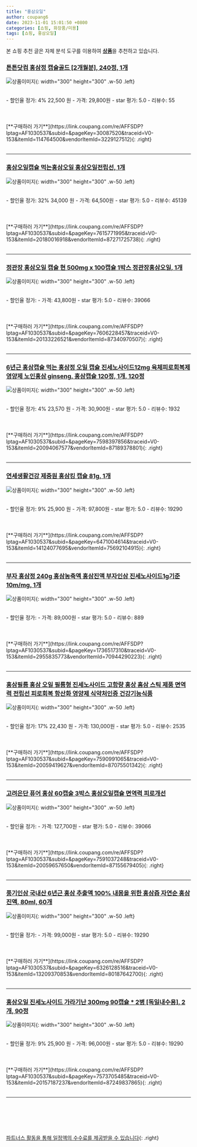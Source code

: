 ```yaml
---
title: "홍삼오일"
author: coupang6
date: 2023-11-01 15:01:50 +0800
categories: [쇼핑, 화장품/미용]
tags: [쇼핑, 홍삼오일]
---
```


본 쇼핑 추천 글은 자체 분석 도구를 이용하여 [**상품**](https://link.coupang.com/a/bao1ui)을 추천하고 있습니다.

### [튼튼닷컴 홍삼정 캡슐골드 [2개월분], 240정, 1개](https://link.coupang.com/re/AFFSDP?lptag=AF1030537&subid=&pageKey=30087520&traceid=V0-153&itemId=114764500&vendorItemId=3229127512)

![상품이미지](https://thumbnail7.coupangcdn.com/thumbnails/remote/230x230ex/image/vendor_inventory/de65/43a83293e01259baf1622310d9e9fde98b82470d90d9b4e3e04b27375c2d.jpg){: width="300" height="300" .w-50 .left}


<br>
- 할인율 정가: 4%  22,500   원
- 가격: 29,800원
- star 평가: 5.0
- 리뷰수: 55
<br>
<br>
<br>
<br>
[**구매하러 가기**](https://link.coupang.com/re/AFFSDP?lptag=AF1030537&subid=&pageKey=30087520&traceid=V0-153&itemId=114764500&vendorItemId=3229127512){: .right}
<br>
<br>

---

### [홍삼오일캡슐 먹는홍삼오일 홍삼오일전립선, 1개](https://link.coupang.com/re/AFFSDP?lptag=AF1030537&subid=&pageKey=7615771995&traceid=V0-153&itemId=20180016918&vendorItemId=87271725738)

![상품이미지](https://thumbnail7.coupangcdn.com/thumbnails/remote/230x230ex/image/vendor_inventory/04df/5d5e40cf1f8e6de801f67b0d7da3d399b360cef6205a7318f07fe9948fc5.png){: width="300" height="300" .w-50 .left}


<br>
- 할인율 정가: 32%  34,000   원
- 가격: 64,500원
- star 평가: 5.0
- 리뷰수: 45139
<br>
<br>
<br>
<br>
[**구매하러 가기**](https://link.coupang.com/re/AFFSDP?lptag=AF1030537&subid=&pageKey=7615771995&traceid=V0-153&itemId=20180016918&vendorItemId=87271725738){: .right}
<br>
<br>

---

### [정관장 홍삼오일 캡슐 현 500mg x 100캡슐 1박스 정관장홍삼오일, 1개](https://link.coupang.com/re/AFFSDP?lptag=AF1030537&subid=&pageKey=7606228457&traceid=V0-153&itemId=20133226521&vendorItemId=87340970507)

![상품이미지](https://thumbnail7.coupangcdn.com/thumbnails/remote/230x230ex/image/vendor_inventory/7797/cef817988b6168fc0a88ab10d566c8bb56d720f01e143578e5a2487f746d.jpg){: width="300" height="300" .w-50 .left}


<br>
- 할인율 정가: 
- 가격: 43,800원
- star 평가: 5.0
- 리뷰수: 39066
<br>
<br>
<br>
<br>
[**구매하러 가기**](https://link.coupang.com/re/AFFSDP?lptag=AF1030537&subid=&pageKey=7606228457&traceid=V0-153&itemId=20133226521&vendorItemId=87340970507){: .right}
<br>
<br>

---

### [6년근 홍삼캡슐 먹는 홍삼정 오일 캡슐 진세노사이드12mg 육체피로회복제영양제 노인홍삼 ginseng, 홍삼캡슐 120정, 1개, 120정](https://link.coupang.com/re/AFFSDP?lptag=AF1030537&subid=&pageKey=7598397856&traceid=V0-153&itemId=20094067577&vendorItemId=87189378801)

![상품이미지](https://thumbnail8.coupangcdn.com/thumbnails/remote/230x230ex/image/vendor_inventory/7ac4/53c03f922c0fa4e48d44f21e47c1b07feed0a6c9a00d5055b831fc382de4.png){: width="300" height="300" .w-50 .left}


<br>
- 할인율 정가: 4%  23,570   원
- 가격: 30,900원
- star 평가: 5.0
- 리뷰수: 1932
<br>
<br>
<br>
<br>
[**구매하러 가기**](https://link.coupang.com/re/AFFSDP?lptag=AF1030537&subid=&pageKey=7598397856&traceid=V0-153&itemId=20094067577&vendorItemId=87189378801){: .right}
<br>
<br>

---

### [연세생활건강 제중원 홍삼킹 캡슐 81g, 1개](https://link.coupang.com/re/AFFSDP?lptag=AF1030537&subid=&pageKey=6471004614&traceid=V0-153&itemId=14124077695&vendorItemId=75692104915)

![상품이미지](https://thumbnail6.coupangcdn.com/thumbnails/remote/230x230ex/image/vendor_inventory/e270/702c43deab3c9f8d05c3d5544d3cc5a27a259a37303c42d2180a1312f60d.png){: width="300" height="300" .w-50 .left}


<br>
- 할인율 정가: 9%  25,900   원
- 가격: 97,800원
- star 평가: 5.0
- 리뷰수: 19290
<br>
<br>
<br>
<br>
[**구매하러 가기**](https://link.coupang.com/re/AFFSDP?lptag=AF1030537&subid=&pageKey=6471004614&traceid=V0-153&itemId=14124077695&vendorItemId=75692104915){: .right}
<br>
<br>

---

### [부자 홍삼정 240g 홍삼농축액 홍삼진액 부자인삼 진세노사이드1g기준10m/mg, 1개](https://link.coupang.com/re/AFFSDP?lptag=AF1030537&subid=&pageKey=1736517310&traceid=V0-153&itemId=2955835773&vendorItemId=70944290223)

![상품이미지](https://thumbnail8.coupangcdn.com/thumbnails/remote/230x230ex/image/vendor_inventory/0e42/9c6522933e1eb06bd8e453c0de111aa2cf7e458812acbe4e01d26464bcb6.jpg){: width="300" height="300" .w-50 .left}


<br>
- 할인율 정가: 
- 가격: 89,000원
- star 평가: 5.0
- 리뷰수: 889
<br>
<br>
<br>
<br>
[**구매하러 가기**](https://link.coupang.com/re/AFFSDP?lptag=AF1030537&subid=&pageKey=1736517310&traceid=V0-153&itemId=2955835773&vendorItemId=70944290223){: .right}
<br>
<br>

---

### [홍삼필름 홍삼 오일 필름형 진세노사이드 고함량 홍상 홈삼 스틱 제품 면역력 전립선 피로회복 항산화 영양제 식약처인증 건강기능식품](https://link.coupang.com/re/AFFSDP?lptag=AF1030537&subid=&pageKey=7590991065&traceid=V0-153&itemId=20059419627&vendorItemId=87075501342)

![상품이미지](https://thumbnail9.coupangcdn.com/thumbnails/remote/230x230ex/image/vendor_inventory/f948/5c13d268d04dd408e3883e996862ee7db722fca547cbfe23667ec9f84f02.jpg){: width="300" height="300" .w-50 .left}


<br>
- 할인율 정가: 17%  22,430   원
- 가격: 130,000원
- star 평가: 5.0
- 리뷰수: 2535
<br>
<br>
<br>
<br>
[**구매하러 가기**](https://link.coupang.com/re/AFFSDP?lptag=AF1030537&subid=&pageKey=7590991065&traceid=V0-153&itemId=20059419627&vendorItemId=87075501342){: .right}
<br>
<br>

---

### [고려은단 퓨어 홍삼 60캡술 3박스 홍삼오일캡슐 면역력 피로개선](https://link.coupang.com/re/AFFSDP?lptag=AF1030537&subid=&pageKey=7591037248&traceid=V0-153&itemId=20059657650&vendorItemId=87155679405)

![상품이미지](https://thumbnail7.coupangcdn.com/thumbnails/remote/230x230ex/image/vendor_inventory/b537/fcfe9b4c0e8d67da6523222edd6c49f13f1fa70a6acefdecdd124373e9af.jpg){: width="300" height="300" .w-50 .left}


<br>
- 할인율 정가: 
- 가격: 127,700원
- star 평가: 5.0
- 리뷰수: 39066
<br>
<br>
<br>
<br>
[**구매하러 가기**](https://link.coupang.com/re/AFFSDP?lptag=AF1030537&subid=&pageKey=7591037248&traceid=V0-153&itemId=20059657650&vendorItemId=87155679405){: .right}
<br>
<br>

---

### [풍기인삼 국내산 6년근 홍삼 추출액 100% 내몸을 위한 홍삼즙 자연순 홍삼진액, 80ml, 60개](https://link.coupang.com/re/AFFSDP?lptag=AF1030537&subid=&pageKey=6326128516&traceid=V0-153&itemId=13209370853&vendorItemId=80187642700)

![상품이미지](https://thumbnail8.coupangcdn.com/thumbnails/remote/230x230ex/image/vendor_inventory/7bf8/d44ec741b88f0759d2c8b0e66321751937d05f3a2685459972caa787d921.jpg){: width="300" height="300" .w-50 .left}


<br>
- 할인율 정가: 
- 가격: 99,000원
- star 평가: 5.0
- 리뷰수: 19290
<br>
<br>
<br>
<br>
[**구매하러 가기**](https://link.coupang.com/re/AFFSDP?lptag=AF1030537&subid=&pageKey=6326128516&traceid=V0-153&itemId=13209370853&vendorItemId=80187642700){: .right}
<br>
<br>

---

### [홍삼오일 진세노사이드 가라기난 300mg 90캡슐 * 2병 [독일내수용], 2개, 90정](https://link.coupang.com/re/AFFSDP?lptag=AF1030537&subid=&pageKey=7573705485&traceid=V0-153&itemId=20157187237&vendorItemId=87249837865)

![상품이미지](https://thumbnail6.coupangcdn.com/thumbnails/remote/230x230ex/image/vendor_inventory/6119/9885a644747d2f968694f53da56f40dba00f6eb45325b39ec8b3222a78a3.jpg){: width="300" height="300" .w-50 .left}


<br>
- 할인율 정가: 9%  25,900   원
- 가격: 96,000원
- star 평가: 5.0
- 리뷰수: 19290
<br>
<br>
<br>
<br>
[**구매하러 가기**](https://link.coupang.com/re/AFFSDP?lptag=AF1030537&subid=&pageKey=7573705485&traceid=V0-153&itemId=20157187237&vendorItemId=87249837865){: .right}
<br>
<br>

---
<br><br><br><br><br> [파트너스 활동을 통해 일정액의 수수료를 제공받을 수 있습니다](https://link.coupang.com/a/bao1ui){: .right}